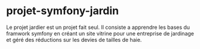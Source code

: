 # projet-symfony-jardin

Le projet jardier est un projet fait seul. Il consiste a apprendre les bases du framwork symfony en créant un site vitrine pour une entreprise de jardinage et géré des réductions sur les devies de tailles de haie.
